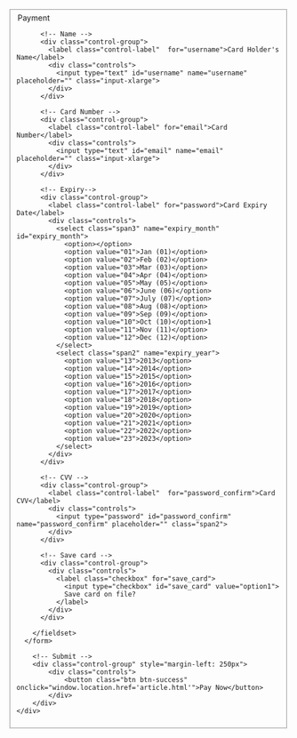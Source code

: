 <link href="//netdna.bootstrapcdn.com/twitter-bootstrap/2.3.2/css/bootstrap-combined.min.css" rel="stylesheet" id="bootstrap-css">
<script src="//netdna.bootstrapcdn.com/twitter-bootstrap/2.3.2/js/bootstrap.min.js"></script>
<script src="//code.jquery.com/jquery-1.11.1.min.js"></script>

<div class="container">
	<div class="row-fluid">
      <form class="form-horizontal">
        <fieldset>
          <div id="legend">
            <legend class="">Payment</legend>
          </div>
     
          <!-- Name -->
          <div class="control-group">
            <label class="control-label"  for="username">Card Holder's Name</label>
            <div class="controls">
              <input type="text" id="username" name="username" placeholder="" class="input-xlarge">
            </div>
          </div>
     
          <!-- Card Number -->
          <div class="control-group">
            <label class="control-label" for="email">Card Number</label>
            <div class="controls">
              <input type="text" id="email" name="email" placeholder="" class="input-xlarge">
            </div>
          </div>
     
          <!-- Expiry-->
          <div class="control-group">
            <label class="control-label" for="password">Card Expiry Date</label>
            <div class="controls">
              <select class="span3" name="expiry_month" id="expiry_month">
                <option></option>
                <option value="01">Jan (01)</option>
                <option value="02">Feb (02)</option>
                <option value="03">Mar (03)</option>
                <option value="04">Apr (04)</option>
                <option value="05">May (05)</option>
                <option value="06">June (06)</option>
                <option value="07">July (07)</option>
                <option value="08">Aug (08)</option>
                <option value="09">Sep (09)</option>
                <option value="10">Oct (10)</option>1
                <option value="11">Nov (11)</option>
                <option value="12">Dec (12)</option>
              </select>
              <select class="span2" name="expiry_year">
                <option value="13">2013</option>
                <option value="14">2014</option>
                <option value="15">2015</option>
                <option value="16">2016</option>
                <option value="17">2017</option>
                <option value="18">2018</option>
                <option value="19">2019</option>
                <option value="20">2020</option>
                <option value="21">2021</option>
                <option value="22">2022</option>
                <option value="23">2023</option>
              </select>
            </div>
          </div>
     
          <!-- CVV -->
          <div class="control-group">
            <label class="control-label"  for="password_confirm">Card CVV</label>
            <div class="controls">
              <input type="password" id="password_confirm" name="password_confirm" placeholder="" class="span2">
            </div>
          </div>
     
          <!-- Save card -->
          <div class="control-group">
            <div class="controls">
              <label class="checkbox" for="save_card">
                <input type="checkbox" id="save_card" value="option1">
                Save card on file?
              </label>
            </div>
          </div>
     
        </fieldset>
      </form>

		<!-- Submit -->
		<div class="control-group" style="margin-left: 250px">
			<div class="controls">
				<button class="btn btn-success" onclick="window.location.href='article.html'">Pay Now</button>
			</div>
		</div>
    </div>
</div>